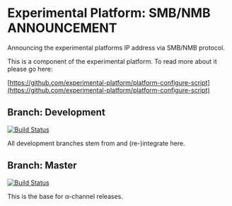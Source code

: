# Experimental Platform: SMB/NMB ANNOUNCEMENT

Announcing the experimental platforms IP address via SMB/NMB protocol.

This is a component of the experimental platform. To read more about it please go here:

[https://github.com/experimental-platform/platform-configure-script](https://github.com/experimental-platform/platform-configure-script)

## Branch: Development

[![Build Status](https://travis-ci.org/experimental-platform/platform-hostname-smb.svg?branch=development)](https://travis-ci.org/experimental-platform/platform-hostname-smb)

All development branches stem from and (re-)integrate here.

## Branch: Master

[![Build Status](https://travis-ci.org/experimental-platform/platform-hostname-smb.svg?branch=master)](https://travis-ci.org/experimental-platform/platform-hostname-smb)

This is the base for &alpha;-channel releases.

